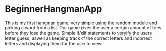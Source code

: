 # BeginnerHangmanApp
This is my first hangman game, very simple using the random module and picking a word from a list.
Our game gives the user a certain amount of tries before they lose the game.
Simple if/elif statements to veryify the users letter guess, aswell as keeping track of the correct letters and incorrect letters and displaying them for the user to view.
